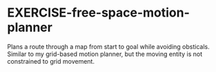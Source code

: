 # EXERCISE-free-space-motion-planner
Plans a route through a map from start to goal while avoiding obsticals. Similar to my grid-based motion planner, but the moving entity is not constrained to grid movement.
